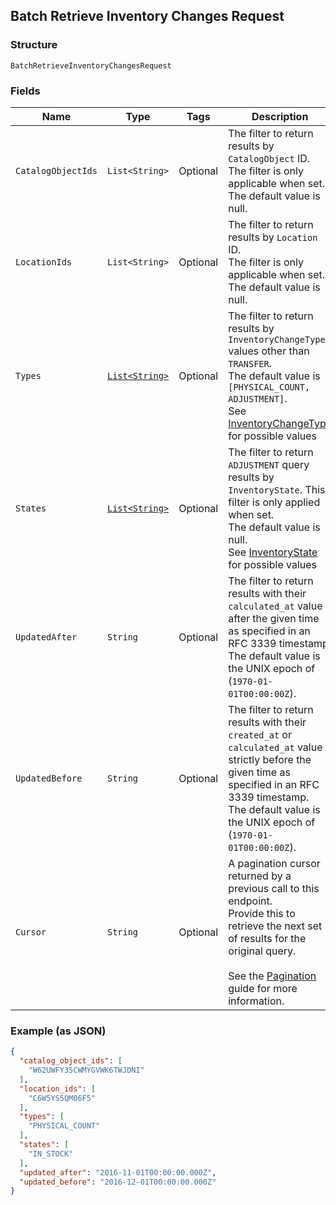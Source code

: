 ## Batch Retrieve Inventory Changes Request

### Structure

`BatchRetrieveInventoryChangesRequest`

### Fields

| Name | Type | Tags | Description | Getter |
|  --- | --- | --- | --- | --- |
| `CatalogObjectIds` | `List<String>` | Optional | The filter to return results by `CatalogObject` ID.<br>The filter is only applicable when set. The default value is null. | List<String> getCatalogObjectIds() |
| `LocationIds` | `List<String>` | Optional | The filter to return results by `Location` ID. <br>The filter is only applicable when set. The default value is null. | List<String> getLocationIds() |
| `Types` | [`List<String>`](/doc/models/inventory-change-type.md) | Optional | The filter to return results by `InventoryChangeType` values other than `TRANSFER`.<br>The default value is `[PHYSICAL_COUNT, ADJUSTMENT]`.<br>See [InventoryChangeType](#type-inventorychangetype) for possible values | List<String> getTypes() |
| `States` | [`List<String>`](/doc/models/inventory-state.md) | Optional | The filter to return `ADJUSTMENT` query results by<br>`InventoryState`. This filter is only applied when set.<br>The default value is null.<br>See [InventoryState](#type-inventorystate) for possible values | List<String> getStates() |
| `UpdatedAfter` | `String` | Optional | The filter to return results with their `calculated_at` value  <br>after the given time as specified in an RFC 3339 timestamp. <br>The default value is the UNIX epoch of (`1970-01-01T00:00:00Z`). | String getUpdatedAfter() |
| `UpdatedBefore` | `String` | Optional | The filter to return results with their `created_at` or `calculated_at` value  <br>strictly before the given time as specified in an RFC 3339 timestamp. <br>The default value is the UNIX epoch of (`1970-01-01T00:00:00Z`). | String getUpdatedBefore() |
| `Cursor` | `String` | Optional | A pagination cursor returned by a previous call to this endpoint.<br>Provide this to retrieve the next set of results for the original query.<br><br>See the [Pagination](https://developer.squareup.com/docs/working-with-apis/pagination) guide for more information. | String getCursor() |

### Example (as JSON)

```json
{
  "catalog_object_ids": [
    "W62UWFY35CWMYGVWK6TWJDNI"
  ],
  "location_ids": [
    "C6W5YS5QM06F5"
  ],
  "types": [
    "PHYSICAL_COUNT"
  ],
  "states": [
    "IN_STOCK"
  ],
  "updated_after": "2016-11-01T00:00:00.000Z",
  "updated_before": "2016-12-01T00:00:00.000Z"
}
```

